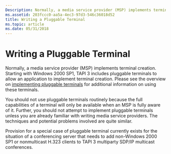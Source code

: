 ```yaml
---
Description: Normally, a media service provider (MSP) implements terminal creation.
ms.assetid: 203fccc0-aa5a-4ec3-97d3-546c36018d52
title: Writing a Pluggable Terminal
ms.topic: article
ms.date: 05/31/2018
---
```


# Writing a Pluggable Terminal

Normally, a media service provider (MSP) implements terminal creation. Starting with Windows 2000 SP1, TAPI 3 includes pluggable terminals to allow an application to implement terminal creation. Please see the overview on [implementing pluggable terminals](implementing-pluggable-terminals.md) for additional information on using these terminals.

You should not use pluggable terminals routinely because the full capabilities of a terminal will only be available when an MSP is fully aware of it. Further, you should not attempt to implement pluggable terminals unless you are already familiar with writing media service providers. The techniques and potential problems involved are quite similar.

Provision for a special case of pluggable terminal currently exists for the situation of a conferencing server that needs to add non-Windows 2000 SP1 or nonmulticast H.323 clients to TAPI 3 multiparty SDP/IP multicast conferences.

 

 




